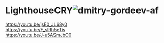 # LighthouseCRY![dmitry-gordeev-af](https://user-images.githubusercontent.com/75648932/164266195-c88d0703-4c58-47b7-bb28-b6ef9fc8334f.jpg)
https://youtu.be/jsE0_JL68y0
<br>
https://youtu.be/F_slRh5eTis
<br>
https://youtu.be/J-u5ASmJbO0

